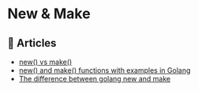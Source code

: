# New & Make

## 📕 Articles
- [new() vs make()](https://www.godesignpatterns.com/2014/04/new-vs-make.html)
- [new() and make() functions with examples in Golang](https://www.includehelp.com/golang/new-and-make-functions-with-examples.aspx)
- [The difference between golang new and make](https://programmer.help/blogs/the-difference-between-golang-new-and-make.html)